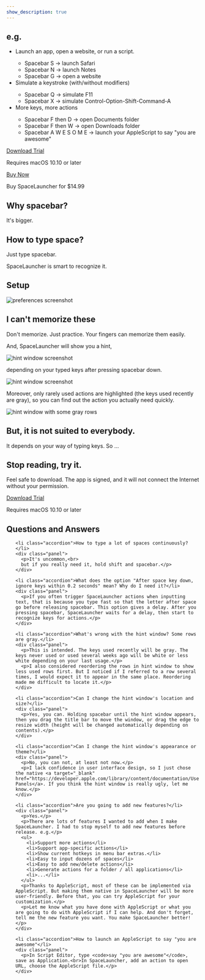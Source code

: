 ```yaml
---
show_description: true
---
```


<section id="example">
  <h2>e.g.</h2>
  <ul>
    <li>Launch an app, open a website, or run a script.</li>
    <ul>
      <li>Spacebar S -> launch Safari</li>
      <li>Spacebar N -> launch Notes</li>
      <li>Spacebar G -> open a website</li>
    </ul>
    <li>Simulate a keystroke (with/without modifiers)</li>
    <ul>
      <li>Spacebar Q -> simulate F11</li>
      <li>Spacebar X -> simulate Control-Option-Shift-Command-A</li>
    </ul>
    <li>More keys, more actions</li>
    <ul>
      <li>Spacebar F then D -> open Documents folder</li>
      <li>Spacebar F then W -> open Downloads folder</li>
      <li>Spacebar A W E S O M E -> launch your AppleScript to say "you are awesome"</li>
    </ul>
  </ul>
</section>
<section id="actions">
  <div class="action_button">
    <a id="download" class="pure-button pure-button-primary" href="/download/SpaceLauncher.zip" download>Download Trial</a>
    <p id="action_comment">Requires macOS 10.10 or later</p>
  </div>
  <div class="action_button">
    <a id="purchase" class="pure-button pure-button-primary" href="https://spacelauncherapp.onfastspring.com/spacelauncher">Buy Now</a>
    <p id="action_comment">Buy SpaceLauncher for $14.99</p>
  </div>
</section>
<section>
  <h2>Why spacebar?</h2>
  <p>It's bigger.</p>
</section>
<section>
  <h2>How to type space?</h2>
  <p>Just type spacebar.</p>
  <p>SpaceLauncher is smart to recognize it.</p>
</section>
<section>
  <h2>Setup</h2>
  <img src="{{ '/img/preferences-screenshot.png?v=' | append: site.github.build_revision | relative_url }}" srcset="{{ '/img/preferences-screenshot@2x.png?v=' | append: site.github.build_revision | relative_url }} 2x" alt="preferences screenshot" data-action="zoom">
</section>
<section>
  <h2>I can't memorize these</h2>
  <p>Don't memorize. Just practice. Your fingers can memorize them easily.</p>
  <p>And, SpaceLauncher will show you a hint,</p>
  <img src="{{ '/img/hint-window-screenshot.png?v=' | append: site.github.build_revision | relative_url }}" srcset="{{ '/img/hint-window-screenshot@2x.png?v=' | append: site.github.build_revision | relative_url }} 2x" alt="hint window screenshot" data-action="zoom">
  <p>depending on your typed keys after pressing spacebar down.</p>
  <img src="{{ '/img/hint-window-with-typed-keys-screenshot.png?v=' | append: site.github.build_revision | relative_url }}" srcset="{{ '/img/hint-window-with-typed-keys-screenshot@2x.png?v=' | append: site.github.build_revision | relative_url }} 2x" alt="hint window screenshot" data-action="zoom">
  <p>Moreover, only rarely used actions are highlighted (the keys used recently are gray), so you can find out the action you actually need quickly.</p>
  <img src="{{ '/img/hint-window-with-some-gray-rows-screenshot.png?v=' | append: site.github.build_revision | relative_url }}" srcset="{{ '/img/hint-window-with-some-gray-rows-screenshot@2x.png?v=' | append: site.github.build_revision | relative_url }} 2x" alt="hint window with some gray rows" data-action="zoom">
</section>
<section>
  <h2>But, it is not suited to everybody.</h2>
  <p>It depends on your way of typing keys. So ...</p>
</section>
<section id="try">
  <h2>Stop reading, try it.</h2>
  <p>Feel safe to download. The app is signed, and it will not connect the Internet without your permission.</p>
  <div class="action_button">
    <a id="download" class="pure-button pure-button-primary" href="/download/SpaceLauncher.zip" download>Download Trial</a>
    <p id="action_comment">Requires macOS 10.10 or later</p>
  </div>
</section>
<section id="faq">
  <h2>Questions and Answers</h2>
  <ul>

    <li class="accordion">How to type a lot of spaces continuously?</li>
    <div class="panel">
      <p>It's uncommon,<br>
      but if you really need it, hold shift and spacebar.</p>
    </div>

    <li class="accordion">What does the option "After space key down, ignore keys within 0.2 seconds" mean? Why do I need it?</li>
    <div class="panel">
      <p>If you often trigger SpaceLauncher actions when inputting text, that is because you type fast so that the letter after space go before releasing spacebar. This option gives a delay. After you pressing spacebar, SpaceLauncher waits for a delay, then start to recognize keys for actions.</p>
    </div>

    <li class="accordion">What's wrong with the hint window? Some rows are gray.</li>
    <div class="panel">
      <p>This is intended. The keys used recently will be gray. The keys never used or used several weeks ago will be white or less white depending on your last usage.</p>
      <p>I also considered reordering the rows in hint window to show less used rows first. But I noticed if I referred to a row several times, I would expect it to appear in the same place. Reordering made me difficult to locate it.</p>
    </div>

    <li class="accordion">Can I change the hint window's location and size?</li>
    <div class="panel">
      <p>Yes, you can. Holding spacebar until the hint window appears, then you drag the title bar to move the window, or drag the edge to resize width (height will be changed automatically depending on contents).</p>
    </div>

    <li class="accordion">Can I change the hint window's appearance or theme?</li>
    <div class="panel">
      <p>No, you can not, at least not now.</p>
      <p>I lack confidence in user interface design, so I just chose the native <a target="_blank" href="https://developer.apple.com/library/content/documentation/UserExperience/Conceptual/OSXHIGuidelines/WindowPanels.html">Translucent Panels</a>. If you think the hint window is really ugly, let me know.</p>
    </div>

    <li class="accordion">Are you going to add new features?</li>
    <div class="panel">
      <p>Yes.</p>
      <p>There are lots of features I wanted to add when I make SpaceLauncher. I had to stop myself to add new features before release. e.g.</p>
      <ul>
        <li>Support more actions</li>
        <li>Support app-specific actions</li>
        <li>Show current hotkeys in menu bar extras.</li>
        <li>Easy to input dozens of spaces</li>
        <li>Easy to add new/delete actions</li>
        <li>Generate actions for a folder / all applications</li>
        <li>...</li>
      </ul>
      <p>Thanks to AppleScript, most of these can be implemented via AppleScript. But making them native in SpaceLauncher will be more user-friendly. Before that, you can try AppleScript for your customization.</p>
      <p>Let me know what you have done with AppleScript or what you are going to do with AppleScript if I can help. And don't forget, tell me the new feature you want. You make SpaceLauncher better!</p>
    </div>

    <li class="accordion">How to launch an AppleScript to say "you are awesome"</li>
    <div class="panel">
      <p>In Script Editor, type <code>say "you are awesome"</code>, save as Application.<br>In SpaceLauncher, add an action to open URL, choose the AppleScript file.</p>
    </div>

  </ul>
</section>

